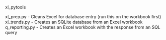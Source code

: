 xl_pytools

xl_prep.py - Cleans Excel for database entry (run this on the workbook first)
xl_trends.py - Creates an SQLite database from an Excel workbook
q_reporting.py - Creates an Excel workbook with the response from an SQL query
